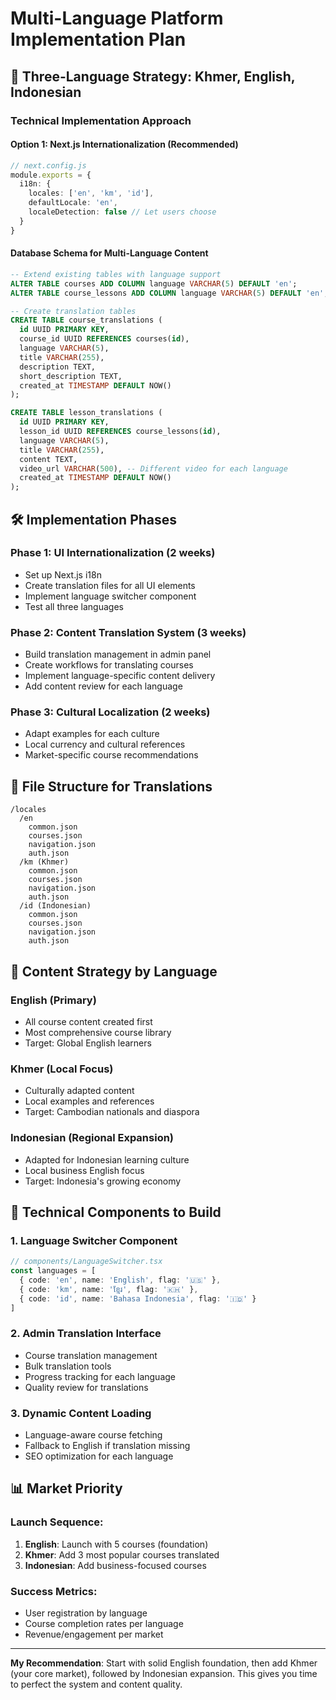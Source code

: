 # Multi-Language Platform Implementation Plan

## 🎯 **Three-Language Strategy: Khmer, English, Indonesian**

### **Technical Implementation Approach**

#### **Option 1: Next.js Internationalization (Recommended)**
```typescript
// next.config.js
module.exports = {
  i18n: {
    locales: ['en', 'km', 'id'],
    defaultLocale: 'en',
    localeDetection: false // Let users choose
  }
}
```

#### **Database Schema for Multi-Language Content**
```sql
-- Extend existing tables with language support
ALTER TABLE courses ADD COLUMN language VARCHAR(5) DEFAULT 'en';
ALTER TABLE course_lessons ADD COLUMN language VARCHAR(5) DEFAULT 'en';

-- Create translation tables
CREATE TABLE course_translations (
  id UUID PRIMARY KEY,
  course_id UUID REFERENCES courses(id),
  language VARCHAR(5),
  title VARCHAR(255),
  description TEXT,
  short_description TEXT,
  created_at TIMESTAMP DEFAULT NOW()
);

CREATE TABLE lesson_translations (
  id UUID PRIMARY KEY,
  lesson_id UUID REFERENCES course_lessons(id),
  language VARCHAR(5),
  title VARCHAR(255),
  content TEXT,
  video_url VARCHAR(500), -- Different video for each language
  created_at TIMESTAMP DEFAULT NOW()
);
```

## 🛠️ **Implementation Phases**

### **Phase 1: UI Internationalization (2 weeks)**
- Set up Next.js i18n
- Create translation files for all UI elements
- Implement language switcher component
- Test all three languages

### **Phase 2: Content Translation System (3 weeks)**
- Build translation management in admin panel
- Create workflows for translating courses
- Implement language-specific content delivery
- Add content review for each language

### **Phase 3: Cultural Localization (2 weeks)**
- Adapt examples for each culture
- Local currency and cultural references
- Market-specific course recommendations

## 📁 **File Structure for Translations**

```
/locales
  /en
    common.json
    courses.json
    navigation.json
    auth.json
  /km (Khmer)
    common.json
    courses.json
    navigation.json
    auth.json
  /id (Indonesian)
    common.json
    courses.json
    navigation.json
    auth.json
```

## 🎯 **Content Strategy by Language**

### **English (Primary)**
- All course content created first
- Most comprehensive course library
- Target: Global English learners

### **Khmer (Local Focus)**
- Culturally adapted content
- Local examples and references
- Target: Cambodian nationals and diaspora

### **Indonesian (Regional Expansion)**
- Adapted for Indonesian learning culture
- Local business English focus
- Target: Indonesia's growing economy

## 🔧 **Technical Components to Build**

### **1. Language Switcher Component**
```typescript
// components/LanguageSwitcher.tsx
const languages = [
  { code: 'en', name: 'English', flag: '🇺🇸' },
  { code: 'km', name: 'ខ្មែរ', flag: '🇰🇭' },
  { code: 'id', name: 'Bahasa Indonesia', flag: '🇮🇩' }
]
```

### **2. Admin Translation Interface**
- Course translation management
- Bulk translation tools
- Progress tracking for each language
- Quality review for translations

### **3. Dynamic Content Loading**
- Language-aware course fetching
- Fallback to English if translation missing
- SEO optimization for each language

## 📊 **Market Priority**

### **Launch Sequence:**
1. **English**: Launch with 5 courses (foundation)
2. **Khmer**: Add 3 most popular courses translated
3. **Indonesian**: Add business-focused courses

### **Success Metrics:**
- User registration by language
- Course completion rates per language
- Revenue/engagement per market

---

**My Recommendation**: Start with solid English foundation, then add Khmer (your core market), followed by Indonesian expansion. This gives you time to perfect the system and content quality.
